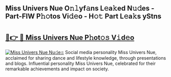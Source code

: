 ## Miss Univers Nue O𝚗𝚕yf𝚊ns L𝚎a𝚔ed N𝚞𝚍es - Part-FIW P𝚑𝚘tos Vi𝚍𝚎o - H𝚘𝚝 Part L𝚎a𝚔s yStns

# <h2><a href="http://kfehzt5.oniu.top/?m=Miss+Univers+Nue">🔗👉 🔴 Miss Univers Nue P𝚑ot𝚘𝚜 V𝚒d𝚎o</a></h2>

[![Miss Univers Nue Nu𝚍e𝚜](https://i.imgur.com/0qMVB7G.gif)](http://kfehzt5.oniu.top/?m=Miss+Univers+Nue)
Social media personality Miss Univers Nue, acclaimed for sharing dance and lifestyle knowledge, through presentations and blogs. Influential personality Miss Univers Nue, celebrated for their remarkable achievements and impact on society.  
